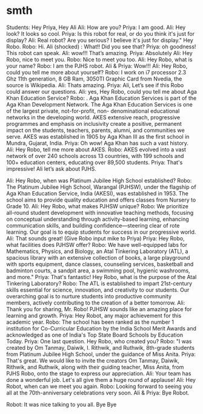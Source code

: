 # smth
Students: Hey Priya, Hey Ali
Ali: How are you?
Priya: I am good.
Ali: Hey look? It looks so cool.
Priya: Is this robot for real, or do you think it&#39;s just for display?
Ali: Real robot? Are you serious? I believe it&#39;s just for display.&quot;
Hey Robo.
Robo: Hi.
Ali (shocked) : What!! Did you see that?
Priya: oh goodness! This robot can speak.
Ali: wow!!! That’s amazing.
Priya: Absolutely
Ali: Hey Robo, nice to meet you.
Robo: Nice to meet you too.
Ali: Hey Robo, what is your name?
Robo: I am the PJHS robot.
Ali &amp; Priya: Wow!!!
Ali: Hey Robo, could you tell me more about yourself?
Robo: I work on i7 processor 2.3 Ghz 11th generation, 8 GB Ram, 3050TI Graphic
Card from Nvedia, the source is Wikipedia.
Ali: Thats amazing.
Priya: Ali, Let’s see if this Robo could answer our questions.
Ali: yes, Hey Robo, could you tell me about Aga Khan Education Service?
Robo: . Aga Khan Education Services is part of the Aga Khan Development
Network.
The Aga Khan Education Services is one of the largest private, not-for-profit, non-
denominational educational networks in the developing world. AKES extensive
reach, progressive programmes and emphasis on inclusivity create a positive,
permanent impact on the students, teachers, parents, alumni, and communities
we serve. AKES was established in 1905 by Aga Khan III as the first school in
Mundra, Gujarat, India.
Priya: Oh wow! Aga Khan has such a vast history.
Ali: Hey Robo, tell me more about AKES.
Robo: AKES evolved into a vast network of over 240 schools across 13 countries,
with 199 schools and 100+ education centers, educating over 89,500 students.
Priya: That&#39;s impressive! Ali let’s ask about PJHS.

Ali: Hey Robo, when was Platinum Jubilee High School established?
Robo: The Platinum Jubilee High School, Warangal (PJHSW), under the flagship of Aga Khan
Education Service, India (AKESI), was established in 1953. The school aims to provide quality
education and offers classes from Nursery to Grade 10.
Ali: Hey Robo, what makes PJHSW unique?
Robo: We prioritize all-round student development with innovative teaching
methods, focusing on conceptual understanding through activity-based learning,
enhancing communication skills, and building confidence—steering clear of rote
learning. Our goal is to equip students for success in our progressive world.
Ali: That sounds great!
(Give Robo input mike to Priya)
Priya: Hey Robo, what facilities does PJHSW offer?
Robo: We have well-equipped labs for Mathematics, Physics, and Biology, an Atal
Tinkering Laboratory (ATL), a spacious library with an extensive collection of
books, a large playground with sports equipment, dance classes, counseling
services, basketball and badminton courts, a sandpit area, a swimming pool,
hygienic washrooms, and more.&quot;
Priya: That&#39;s fantastic!
Hey Robo, what is the purpose of the Atal Tinkering Laboratory?
Robo: The ATL is established to impart 21st-century skills essential for science,
innovation, and creativity to our students. Our overarching goal is to nurture
students into productive community members, actively contributing to the
creation of a better tomorrow.
Ali: Thank you for sharing, Mr. Robo! PJHSW sounds like an amazing place for
learning and growth.
Priya: Hey Robot, any major achievement for this academic year.
Robo: The school has been ranked as the number 1 institution for Co-Curricular
Education by the India School Merit Awards and acknowledged as one of India&#39;s
Top State Board Schools by Education Today.
Priya: One last question. Hey Robo, who created you?
Robo: &quot;I was created by Om Tanmay, Daiwik, I. Rithwik, and Ruthwik, 8th-grade
students from Platinum Jubilee High School, under the guidance of Miss Anita.
Priya: That&#39;s great. We would like to invite the creators Om Tanmay, Daiwik,
Rithwik, and Ruthwik, along with their guiding teacher, Miss Anita, from PJHS
Robo, onto the stage to express our appreciation.
Ali: Your team has done a wonderful job. Let&#39;s all give them a huge round of
applause!
Ali: Hey Robot, when can we meet you again.
Robo: Looking forward to seeing you all at the 70th-anniversary celebrations very
soon.
Ali &amp; Priya: Bye Robot.

Robot: It was nice talking to you all. Bye Bye
